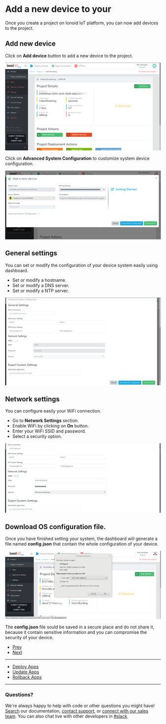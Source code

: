 

# Add a new device to your

Once you create a project on Ionoid IoT platform, you can now add devices to
the project.

## Add new device

  Click on **Add device** button to add a new device to the project.
 
 ![Add Device](AddDevice.png)
 
 Click on **Advanced System Configuration** to customize system device configuration.
 
 ![New Device](NewDevice.png)

## General settings

You can set or modify  the configuration of your device system  easily using dashboard.
 - Set or modify  a hostname.
 - Set or modify a DNS server.
 - Set or modify a NTP server.

![General Settings](GeneralSettings.png)

## Network settings

  You can configure easily your  WiFi connection.

 - Go to  **Network Settings** section.
 - Enable WiFi by clicking on **On** button.
 - Enter your WiFi SSID and password.
 - Select a security option.

![Network Settings](NetworkSettings.png)

## Download OS configuration file.

Once you have finished setting your system, the dashboard will generate a file named **config.json** that contain the whole configuration of your device.

![OS configuration file](OSconfig.png)

The **config.json** file sould be saved in a secure place and do not share it, because it contain sensitive information and you can compromise the security of your device.

<ul class="pagination">
	<li class="button ">
	  <a class="disabled" href="#0">Prev</a>
	</li>

<div class="divider" />

 <li class="button">
	  <a href="#0">Next</a>
 </li>
</ul> 


---

<ul class="doclink">                                                                                                                                                                             
  <li><a href="https://docs.ionoid.io/#/../DeployApp/deployApp.md"> Deploy Apps </a></li>
  <li> <a href="https://docs.ionoid.io/#/../UpdateApp/updateApp.md">Update Apps </a> </li>
  <li><a href="https://docs.ionoid.io/#/../RollbackApp/rollbackApp.md"> Rollback Apps </a></li>                                                                                                                                                          
</ul>

---


### Questions?
We're always happy to help with code or other questions you might have! [Search](https://docs.ionoid.io/#/) our documentation, [contact support](support@ionoid.io), or [connect with our sales team](support@opendevices.io). You can also chat live with other developers in  [#slack](https://ionoidcommunity.slack.com/messages).
